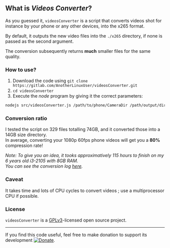 ## What is *Videos Converter*?

As you guessed it, `videosConverter` is a script that converts videos shot for instance by your phone or any other devices, into the x265 format.

By default, it outputs the new video files into the `./x265` directory, if none is passed as the second argument.

The conversion subsequently returns **much** smaller files for the same quality.

### How to use?
 
1. Download the code using `git clone https://gitlab.com/AnotherLinuxUser/videosConverter.git`
2. `cd videosConverter`
3. Execute the *node* program by giving it the correct parameters:
 
 ```bash
nodejs src/videosConverter.js /path/to/phone/CameraDir /path/output/dir
```

### Conversion ratio

I tested the script on 329 files totalling 74GB, and it converted those into a 14GB size directory.<br>
In average, converting your 1080p 60fps phone videos will get you a **80%** compression rate!

*Note: To give you an idea, it tooks approximatively 115 hours to finish on my 6 years old i3-2105 with 8GB RAM.<br>
You can see the conversion log [here](https://gist.github.com/AlexandreBonneau/dddd33044f21e2078fe3d379804fdc52).* 

### Caveat

It takes time and lots of CPU cycles to convert videos ; use a multiprocessor CPU if possible.

### License

`videosConverter` is a [GPLv3](https://www.gnu.org/licenses/#GPL)-licensed open source project.
 
****
 
If you find this code useful, feel free to make donation to support its development [![Donate][patreon-image]][patreon-url].

[patreon-url]: https://www.patreon.com/AlexandreBonneau
[patreon-image]: https://img.shields.io/badge/patreon-donate-orange.svg
 
